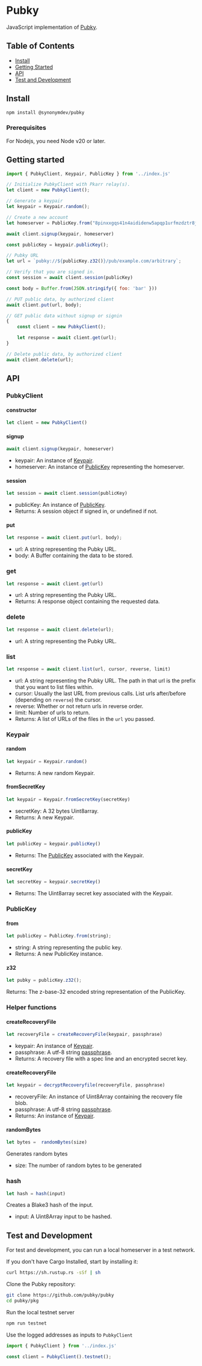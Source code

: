 # Pubky

JavaScript implementation of [Pubky](https://github.com/pubky/pubky).

## Table of Contents
- [Install](#install)
- [Getting Started](#getting-started)
- [API](#api)
- [Test and Development](#test-and-development)

## Install

```bash
npm install @synonymdev/pubky
```

### Prerequisites

For Nodejs, you need Node v20 or later.

## Getting started

```js
import { PubkyClient, Keypair, PublicKey } from '../index.js'

// Initialize PubkyClient with Pkarr relay(s).
let client = new PubkyClient();

// Generate a keypair
let keypair = Keypair.random();

// Create a new account
let homeserver = PublicKey.from("8pinxxgqs41n4aididenw5apqp1urfmzdztr8jt4abrkdn435ewo");

await client.signup(keypair, homeserver)

const publicKey = keypair.publicKey();

// Pubky URL
let url = `pubky://${publicKey.z32()}/pub/example.com/arbitrary`;

// Verify that you are signed in.
const session = await client.session(publicKey)

const body = Buffer.from(JSON.stringify({ foo: 'bar' }))

// PUT public data, by authorized client
await client.put(url, body);

// GET public data without signup or signin
{
    const client = new PubkyClient();

    let response = await client.get(url);
}

// Delete public data, by authorized client
await client.delete(url);
```

## API

### PubkyClient

#### constructor
```js
let client = new PubkyClient()
```

#### signup
```js
await client.signup(keypair, homeserver)
```
- keypair: An instance of [Keypair](#keypair).
- homeserver: An instance of [PublicKey](#publickey) representing the homeserver.

#### session
```js
let session = await client.session(publicKey)
```
- publicKey: An instance of [PublicKey](#publickey).
- Returns: A session object if signed in, or undefined if not.

#### put
```js
let response = await client.put(url, body);
```
- url: A string representing the Pubky URL.
- body: A Buffer containing the data to be stored.

### get
```js
let response = await client.get(url)
```
- url: A string representing the Pubky URL.
- Returns: A response object containing the requested data.

### delete

```js
let response = await client.delete(url);
```
- url: A string representing the Pubky URL.

### list
```js
let response = await client.list(url, cursor, reverse, limit)
```
- url: A string representing the Pubky URL. The path in that url is the prefix that you want to list files within.
- cursor: Usually the last URL from previous calls. List urls after/before (depending on `reverse`) the cursor.
- reverse: Whether or not return urls in reverse order.
- limit: Number of urls to return.
- Returns: A list of URLs of the files in the `url` you passed.

### Keypair

#### random
```js
let keypair = Keypair.random()
```
- Returns: A new random Keypair.

#### fromSecretKey
```js
let keypair = Keypair.fromSecretKey(secretKey)
```
- secretKey: A 32 bytes Uint8array.
- Returns: A new Keypair.


#### publicKey
```js
let publicKey = keypair.publicKey()
```
- Returns: The [PublicKey](#publickey) associated with the Keypair.

#### secretKey
```js
let secretKey = keypair.secretKey()
```
- Returns: The Uint8array secret key associated with the Keypair.

### PublicKey

#### from

```js
let publicKey = PublicKey.from(string);
```
- string: A string representing the public key.
- Returns: A new PublicKey instance.

#### z32
```js
let pubky = publicKey.z32();
```
Returns: The z-base-32 encoded string representation of the PublicKey.

### Helper functions

#### createRecoveryFile
```js
let recoveryFile = createRecoveryFile(keypair, passphrase)
```
- keypair: An instance of [Keypair](#keypair).
- passphrase: A utf-8 string [passphrase](https://www.useapassphrase.com/).
- Returns: A recovery file with a spec line and an encrypted secret key.

#### createRecoveryFile
```js
let keypair = decryptRecoveryfile(recoveryFile, passphrase)
```
- recoveryFile: An instance of Uint8Array containing the recovery file blob.
- passphrase: A utf-8 string [passphrase](https://www.useapassphrase.com/).
- Returns: An instance of [Keypair](#keypair).

#### randomBytes
```js
let bytes =  randomBytes(size)
```
Generates random bytes

- size: The number of random bytes to be generated

### hash
```js
let hash = hash(input)
```
Creates a Blake3 hash of the input.

- input: A Uint8Array input to be hashed.

## Test and Development

For test and development, you can run a local homeserver in a test network.

If you don't have Cargo Installed, start by installing it:

```bash
curl https://sh.rustup.rs -sSf | sh
```

Clone the Pubky repository:

```bash
git clone https://github.com/pubky/pubky
cd pubky/pkg
```

Run the local testnet server

```bash
npm run testnet
```

Use the logged addresses as inputs to `PubkyClient`

```js
import { PubkyClient } from '../index.js'

const client = PubkyClient().testnet();
```

